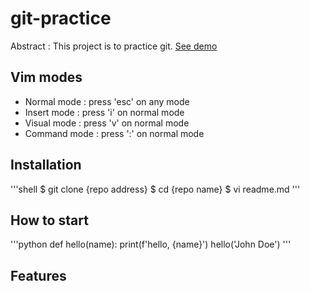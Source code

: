 # git-practice

Abstract : This project is to practice git.
[See demo](https://www.google.com/)

## Vim modes

- Normal mode : press 'esc' on any mode
- Insert mode : press 'i' on normal mode
- Visual mode : press 'v' on normal mode
- Command mode : press ':' on normal mode

## Installation

'''shell
$ git clone {repo address}
$ cd {repo name}
$ vi readme.md
'''

## How to start

'''python
def hello(name):
	print(f'hello, {name}')
hello('John Doe')
'''

## Features


